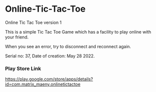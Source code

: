# Online-Tic-Tac-Toe
Online Tic Tac Toe version 1


This is a simple Tic Tac Toe Game which has a facility to play online with your friend.

When you see an error, try to disconnect and reconnect again.

Serial no: 37, Date of creation: May 28 2022.

### Play Store Link

https://play.google.com/store/apps/details?id=com.matrix_maeny.onlinetictactoe


